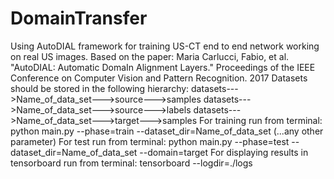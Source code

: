 # DomainTransfer
Using AutoDIAL framework for training US-CT end to end network working on real US images.
Based on the paper: Maria Carlucci, Fabio, et al. "AutoDIAL: Automatic DomaIn Alignment Layers." Proceedings of the IEEE Conference on Computer Vision and Pattern Recognition. 2017
Datasets should be stored in the following hierarchy: 
datasets--->Name_of_data_set--->source--->samples
datasets--->Name_of_data_set--->source--->labels
datasets--->Name_of_data_set--->target--->samples
For training run from terminal: python main.py --phase=train --dataset_dir=Name_of_data_set (...any other parameter)
For test run from terminal: python main.py --phase=test --dataset_dir=Name_of_data_set --domain=target
For displaying results in tensorboard run from terminal: tensorboard --logdir=./logs
